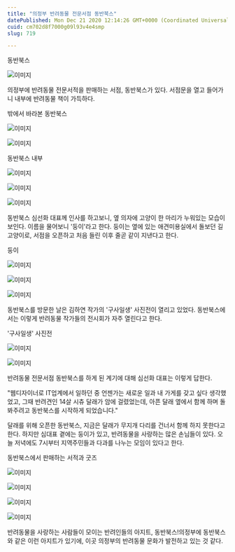 ```yaml
---
title: "의정부 반려동물 전문서점 동반북스"
datePublished: Mon Dec 21 2020 12:14:26 GMT+0000 (Coordinated Universal Time)
cuid: cm702d8f7000g09l93v4e4smp
slug: 719

---
```



동반북스

![이미지](https://cdn.hashnode.com/res/hashnode/image/upload/v1739253038015/2c49e843-a41c-4f87-a748-decfa991d233.jpeg)

의정부에 반려동물 전문서적을 판매하는 서점, 동반북스가 있다. 서점문을 열고 들어가니 내부에 반려동물 책이 가득하다.

밖에서 바라본 동반북스

![이미지](https://cdn.hashnode.com/res/hashnode/image/upload/v1739253039526/6e90790e-d763-4d7f-90d3-4eb9c65b3b22.jpeg)

![이미지](https://cdn.hashnode.com/res/hashnode/image/upload/v1739253041020/f172d292-6fa7-430d-ba21-05662acf79b3.jpeg)

동반북스 내부

![이미지](https://cdn.hashnode.com/res/hashnode/image/upload/v1739253042671/209122d4-1679-41fb-b93b-7e6d41e071ee.jpeg)

![이미지](https://cdn.hashnode.com/res/hashnode/image/upload/v1739253044915/a8777124-b1ef-4e81-b019-c8ae6248fda6.jpeg)

![이미지](https://cdn.hashnode.com/res/hashnode/image/upload/v1739253046356/3333782a-03d9-4f8c-b7bc-3369b4cb141f.jpeg)

동반북스 심선화 대표께 인사를 하고보니, 옆 의자에 고양이 한 마리가 누워있는 모습이 보인다. 이름을 물어보니 '둥이'라고 한다. 둥이는 옆에 있는 애견미용실에서 돌보던 길고양이로, 서점을 오픈하고 처음 들린 이후 줄곧 같이 지낸다고 한다.

둥이

![이미지](https://cdn.hashnode.com/res/hashnode/image/upload/v1739253047872/01698343-29ee-4281-9cc2-fb294d2ac047.jpeg)

![이미지](https://cdn.hashnode.com/res/hashnode/image/upload/v1739253049497/db7c0e62-a6cf-4ee7-a62e-3ddaea90823d.jpeg)

![이미지](https://cdn.hashnode.com/res/hashnode/image/upload/v1739253051677/7ed234e0-1028-4906-850f-a82b5a2d8add.jpeg)

동반북스를 방문한 날은 김하연 작가의 '구사일생' 사진전이 열리고 있었다. 동반북스에서는 이렇게 반려동물 작가들의 전시회가 자주 열린다고 한다.

'구사일생' 사진전

![이미지](https://cdn.hashnode.com/res/hashnode/image/upload/v1739253053569/b9cdc785-4fb3-4557-9e60-d348ea547493.jpeg)

![이미지](https://cdn.hashnode.com/res/hashnode/image/upload/v1739253055179/1451b68b-fd67-45cb-90f8-9c9f390f6be1.jpeg)

반려동물 전문서점 동반북스를 하게 된 계기에 대해 심선화 대표는 이렇게 답한다.

"웹디자이너로 IT업계에서 일하던 중 언젠가는 새로운 일과 내 가게를 갖고 싶다 생각했었고, 그때 반려견인 14살 시츄 달래가 암에 걸렸었는데, 아픈 달래 옆에서 함께 하며 돌봐주려고 동반북스를 시작하게 되었습니다."

달래를 위해 오픈한 동반북스, 지금은 달래가 무지개 다리를 건너서 함께 하지 못한다고 한다. 하지만 심대표 곁에는 둥이가 있고, 반려동물을 사랑하는 많은 손님들이 있다. 오늘 저녁에도 7시부터 지역주민들과 다과를 나누는 모임이 있다고 한다.

동반북스에서 판매하는 서적과 굿즈

![이미지](https://cdn.hashnode.com/res/hashnode/image/upload/v1739253056661/33220d57-1f68-4971-a538-98111e084801.jpeg)

![이미지](https://cdn.hashnode.com/res/hashnode/image/upload/v1739253058407/8e9836a9-276b-4d18-aeb4-b35560bfd41a.jpeg)

![이미지](https://cdn.hashnode.com/res/hashnode/image/upload/v1739253059946/68c96ca7-8b92-46a1-8f77-2be237f2af34.jpeg)

![이미지](https://cdn.hashnode.com/res/hashnode/image/upload/v1739253061797/82239383-b461-4a83-ae85-6285a27fc324.jpeg)

반려동물을 사랑하는 사람들이 모이는 반려인들의 아지트, 동반북스!의정부에 동반북스와 같은 이런 아지트가 있기에, 이곳 의정부의 반려동물 문화가 발전하고 있는 것 같다.